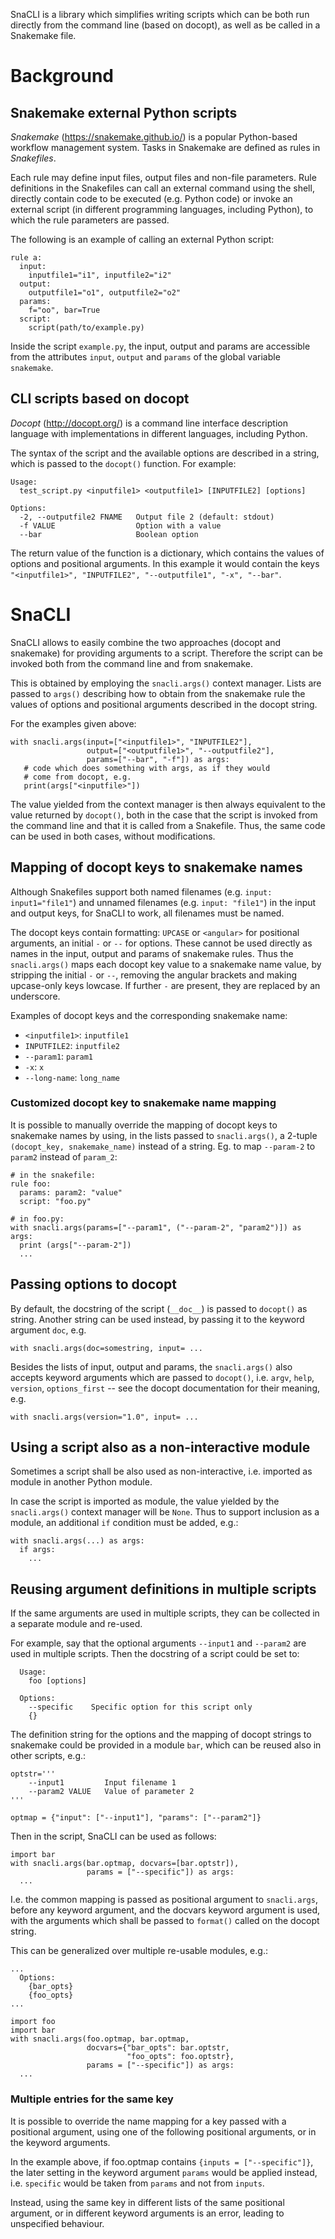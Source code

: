 SnaCLI is a library which simplifies writing scripts which can be both run
directly from the command line (based on docopt), as well as be called in a
Snakemake file.

# Background

## Snakemake external Python scripts

_Snakemake_ (https://snakemake.github.io/) is a popular Python-based workflow
management system. Tasks in Snakemake are defined as rules in _Snakefiles_.

Each rule may define input files, output files and non-file parameters.
Rule definitions in the Snakefiles can call an external command using the
shell, directly contain code to be executed (e.g. Python code) or invoke an
external script (in different programming languages, including Python),
to which the rule parameters are passed.

The following is an example of calling an external Python script:
```
rule a:
  input:
    inputfile1="i1", inputfile2="i2"
  output:
    outputfile1="o1", outputfile2="o2"
  params:
    f="oo", bar=True
  script:
    script(path/to/example.py)
```

Inside the script ``example.py``, the input, output and params are
accessible from the attributes ``input``, ``output`` and ``params``
of the global variable ``snakemake``.

## CLI scripts based on docopt

_Docopt_ (http://docopt.org/) is a command line interface description language
with implementations in different languages, including Python.

The syntax of the script and the available options are described in a string,
which is passed to the ``docopt()`` function. For example:
```
Usage:
  test_script.py <inputfile1> <outputfile1> [INPUTFILE2] [options]

Options:
  -2, --outputfile2 FNAME   Output file 2 (default: stdout)
  -f VALUE                  Option with a value
  --bar                     Boolean option
```

The return value of the function is a dictionary, which contains the values
of options and positional arguments. In this example it would contain
the keys ``"<inputfile1>", "INPUTFILE2", "--outputfile1", "-x", "--bar"``.

# SnaCLI

SnaCLI allows to easily combine the two approaches (docopt and snakemake) for
providing arguments to a script. Therefore the script can be invoked both from
the command line and from snakemake.

This is obtained by employing the ``snacli.args()`` context manager.
Lists are passed to ``args()`` describing how to obtain from the snakemake
rule the values of options and positional arguments described in the docopt
string.

For the examples given above:
```
with snacli.args(input=["<inputfile1>", "INPUTFILE2"],
                 output=["<outputfile1>", "--outputfile2"],
                 params=["--bar", "-f"]) as args:
   # code which does something with args, as if they would
   # come from docopt, e.g.
   print(args["<inputfile>"])
```

The value yielded from the context manager is then always equivalent to the
value returned by ``docopt()``, both in the case that the script is invoked
from the command line and that it is called from a Snakefile. Thus, the
same code can be used in both cases, without modifications.

## Mapping of docopt keys to snakemake names

Although Snakefiles support both named filenames (e.g. ``input:
input1="file1"``) and unnamed filenames (e.g. ``input: "file1"``) in the input
and output keys, for SnaCLI to work, all filenames must be named.

The docopt keys contain formatting: ``UPCASE`` or ``<angular>`` for
positional arguments, an initial ``-`` or ``--`` for options.
These cannot be used directly as names in the input, output and params
of snakemake rules. Thus the ``snacli.args()``
maps each docopt key value to a snakemake name value, by stripping the
initial ``-`` or ``--``, removing the angular brackets and making upcase-only
keys lowcase. If further ``-`` are present, they are replaced
by an underscore.

Examples of docopt keys and the corresponding snakemake name:
- ``<inputfile1>``: ``inputfile1``
- ``INPUTFILE2``: ``inputfile2``
- ``--param1``: ``param1``
- ``-x``: ``x``
- ``--long-name``: ``long_name``

### Customized docopt key to snakemake name mapping

It is possible to manually override the mapping of docopt keys
to snakemake names by using, in the lists passed to ``snacli.args()``,
a 2-tuple ``(docopt_key, snakemake_name)`` instead of a string.
Eg. to map ``--param-2`` to ``param2`` instead of ``param_2``:
```
# in the snakefile:
rule foo:
  params: param2: "value"
  script: "foo.py"

# in foo.py:
with snacli.args(params=["--param1", ("--param-2", "param2")]) as args:
  print (args["--param-2"])
  ...
```

## Passing options to docopt

By default, the docstring of the script (``__doc__``) is passed to ``docopt()``
as string. Another string can be used instead, by passing it to the keyword
argument ``doc``, e.g.
```
with snacli.args(doc=somestring, input= ...
```

Besides the lists of input, output and params, the ``snacli.args()`` also
accepts keyword arguments which are passed to ``docopt()``, i.e. ``argv``,
``help``, ``version``, ``options_first`` -- see the docopt documentation
for their meaning, e.g.
  ```
with snacli.args(version="1.0", input= ...
```

## Using a script also as a non-interactive module

Sometimes a script shall be also used as non-interactive, i.e. imported as module
in another Python module.

In case the script is imported as module, the value yielded by the
``snacli.args()`` context manager will be ``None``.
Thus to support inclusion as a module, an additional ``if`` condition
must be added, e.g.:
```
with snacli.args(...) as args:
  if args:
    ...
```

## Reusing argument definitions in multiple scripts

If the same arguments are used in multiple scripts, they can be collected in
a separate module and re-used.

For example, say that the optional arguments
``--input1`` and ``--param2`` are used in multiple scripts.
Then the docstring of a script could be set to:
```
  Usage:
    foo [options]

  Options:
    --specific    Specific option for this script only
    {}
```
The definition string for the options and the mapping of docopt strings
to snakemake could be provided in a module ``bar``, which can be reused
also in other scripts, e.g.:
```
optstr='''
    --input1         Input filename 1
    --param2 VALUE   Value of parameter 2
'''

optmap = {"input": ["--input1"], "params": ["--param2"]}
```

Then in the script, SnaCLI can be used as follows:
```
import bar
with snacli.args(bar.optmap, docvars=[bar.optstr]),
                 params = ["--specific"]) as args:
  ...
```

I.e. the common mapping is passed as positional argument to ``snacli.args``,
before any keyword argument, and the docvars keyword argument is used,
with the arguments which shall be passed to ``format()``
called on the docopt string.

This can be generalized over multiple re-usable modules, e.g.:
```
...
  Options:
    {bar_opts}
    {foo_opts}
...

import foo
import bar
with snacli.args(foo.optmap, bar.optmap,
                 docvars={"bar_opts": bar.optstr,
                          "foo_opts": foo.optstr},
                 params = ["--specific"]) as args:
  ...
```

### Multiple entries for the same key

It is possible to override the name mapping for a key passed with a
positional argument, using one of the following positional arguments, or in the
keyword arguments.

In the example above, if foo.optmap contains ``{inputs =
["--specific"]}``, the later setting in the keyword argument ``params`` would
be applied instead, i.e. ``specific`` would be taken from ``params`` and not
from ``inputs``.

Instead, using the same key in
different lists of the same positional argument, or in different keyword
arguments is an error, leading to unspecified behaviour.
